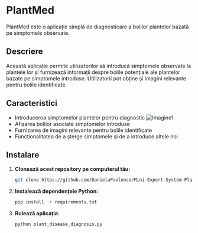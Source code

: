 # PlantMed

PlantMed este o aplicație simplă de diagnosticare a bolilor plantelor bazată pe simptomele observate.

## Descriere

Această aplicație permite utilizatorilor să introducă simptomele observate la plantele lor și furnizează informații despre bolile potențiale ale plantelor bazate pe simptomele introduse. Utilizatorii pot obține și imagini relevante pentru bolile identificate.

## Caracteristici

- Introducerea simptomelor plantelor pentru diagnostic
  ![Imagine1](![image](https://github.com/DanielaPavlenco/Mini-Expert-System-PlantMed/assets/101560755/de5ff98b-8f19-4428-9519-af6e732e6032)
)
- Afișarea bolilor asociate simptomelor introduse
- Furnizarea de imagini relevante pentru bolile identificate
- Funcționalitatea de a șterge simptomele și de a introduce altele noi

## Instalare

1. **Clonează acest repository pe computerul tău:**

    ```bash
    git clone https://github.com/DanielaPavlenco/Mini-Expert-System-PlantMed.git
    ```

2. **Instalează dependențele Python:**

    ```bash
    pip install -r requirements.txt
    ```

3. **Rulează aplicația:**

    ```bash
    python plant_disease_diagnosis.py
    ```



